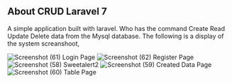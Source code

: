 ## About CRUD Laravel 7

A simple application built with laravel. Who has the command Create Read Update Delete data from the Mysql database.
The following is a display of the system screanshoot,

![Screenshot (61)](https://user-images.githubusercontent.com/46182403/93859801-4fd20e80-fce8-11ea-85ff-04dd1a33e4d4.png)
Login Page
![Screenshot (62)](https://user-images.githubusercontent.com/46182403/93859839-5f515780-fce8-11ea-9afe-b57d71460619.png)
Register Page
![Screenshot (58)](https://user-images.githubusercontent.com/46182403/93859869-6710fc00-fce8-11ea-86f4-d25a86a74fb1.png)
Sweetalert2
![Screenshot (59)](https://user-images.githubusercontent.com/46182403/93859931-7abc6280-fce8-11ea-8080-27265e4016e7.png)
Created Data Page
![Screenshot (60)](https://user-images.githubusercontent.com/46182403/93859955-860f8e00-fce8-11ea-9c8a-fa7473e80b17.png)
Table Page
